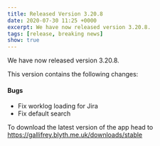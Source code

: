 ```yaml
---
title: Released Version 3.20.8
date: 2020-07-30 11:25 +0000
excerpt: We have now released version 3.20.8.
tags: [release, breaking news]
show: true
---
```


We have now released version 3.20.8.

This version contains the following changes:

#### Bugs

* Fix worklog loading for Jira
* Fix default search


To download the latest version of the app head to <https://gallifrey.blyth.me.uk/downloads/stable>
